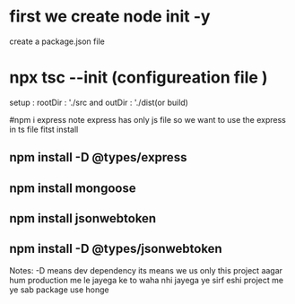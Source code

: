 # first we create node init -y 
create a package.json file 

# npx tsc --init (configureation file ) 
 setup : rootDir : './src and outDir : './dist(or build)

#npm i express 
note express has only js file so we want to use the express in ts file fitst install 

## npm install -D @types/express 

## npm install mongoose

## npm install jsonwebtoken

## npm install -D @types/jsonwebtoken

Notes:
-D means dev dependency its means we us only this project aagar hum production me le jayega ke to waha nhi jayega ye sirf eshi project me ye sab package use honge

   
